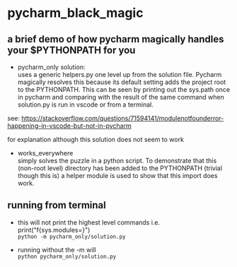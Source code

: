 # pycharm_black_magic
## a brief demo of how pycharm magically handles your $PYTHONPATH for you

- pycharm_only solution:  
uses a generic helpers.py one level up from the solution file. Pycharm magically resolves this because its default setting adds the project root to the PYTHONPATH. This can be seen by printing out the sys.path once in pycharm and comparing with the result of the same command when solution.py is run in vscode or from a terminal.

see: https://stackoverflow.com/questions/71594141/modulenotfounderror-happening-in-vscode-but-not-in-pycharm

for explanation although this solution does not seem to work

- works_everywhere  
simply solves the puzzle in a python script. To demonstrate that this (non-root level) directory has been added to the PYTHONPATH (trivial though this is) a helper module is used to show that this import does work.

## running from terminal
- this will not print the highest level commands i.e. print("f{sys.modules=}")  
`python -m pycharm_only/solution.py`

- running without the -m will  
`python pycharm_only/solution.py`
